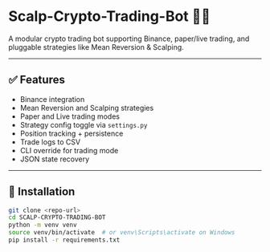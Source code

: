 # Scalp-Crypto-Trading-Bot 🧠💸

A modular crypto trading bot supporting Binance, paper/live trading, and pluggable strategies like Mean Reversion & Scalping.

---

## ✅ Features
- Binance integration
- Mean Reversion and Scalping strategies
- Paper and Live trading modes
- Strategy config toggle via `settings.py`
- Position tracking + persistence
- Trade logs to CSV
- CLI override for trading mode
- JSON state recovery

---

## 🧪 Installation

```bash
git clone <repo-url>
cd SCALP-CRYPTO-TRADING-BOT
python -m venv venv
source venv/bin/activate  # or venv\Scripts\activate on Windows
pip install -r requirements.txt
